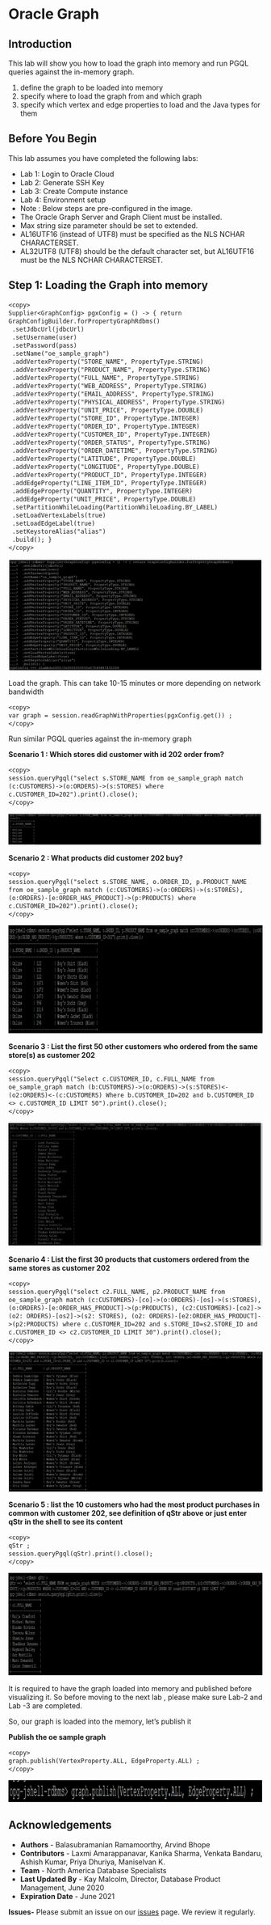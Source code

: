 
# Oracle Graph 

## Introduction
This lab will show you how to load the graph into memory and run PGQL queries against the in-memory graph. 

1.	define the graph to be loaded into memory 
2.	specify where to load the graph from and which graph
3.	specify which vertex and edge properties to load and the Java types for them

## Before You Begin

This lab assumes you have completed the following labs:
- Lab 1:  Login to Oracle Cloud
- Lab 2:  Generate SSH Key
- Lab 3:  Create Compute instance 
- Lab 4:  Environment setup
- Note :  Below steps are pre-configured in the image.
- The Oracle Graph Server and Graph Client must be installed.
- Max string size parameter should be set to extended.
- AL16UTF16 (instead of UTF8) must be specified as the NLS NCHAR CHARACTERSET.
- AL32UTF8 (UTF8) should be the default character set, but AL16UTF16 must be the NLS NCHAR CHARACTERSET.

## Step 1: Loading the Graph into memory

````
<copy>
Supplier<GraphConfig> pgxConfig = () -> { return GraphConfigBuilder.forPropertyGraphRdbms()
 .setJdbcUrl(jdbcUrl)
 .setUsername(user)
 .setPassword(pass)
 .setName("oe_sample_graph")
 .addVertexProperty("STORE_NAME", PropertyType.STRING)
 .addVertexProperty("PRODUCT_NAME", PropertyType.STRING)
 .addVertexProperty("FULL_NAME", PropertyType.STRING)
 .addVertexProperty("WEB_ADDRESS", PropertyType.STRING)
 .addVertexProperty("EMAIL_ADDRESS", PropertyType.STRING)
 .addVertexProperty("PHYSICAL_ADDRESS", PropertyType.STRING)
 .addVertexProperty("UNIT_PRICE", PropertyType.DOUBLE)
 .addVertexProperty("STORE_ID", PropertyType.INTEGER)
 .addVertexProperty("ORDER_ID", PropertyType.INTEGER)
 .addVertexProperty("CUSTOMER_ID", PropertyType.INTEGER)
 .addVertexProperty("ORDER_STATUS", PropertyType.STRING)
 .addVertexProperty("ORDER_DATETIME", PropertyType.STRING)
 .addVertexProperty("LATITUDE", PropertyType.DOUBLE)
 .addVertexProperty("LONGITUDE", PropertyType.DOUBLE)
 .addVertexProperty("PRODUCT_ID", PropertyType.INTEGER)
 .addEdgeProperty("LINE_ITEM_ID", PropertyType.INTEGER)
 .addEdgeProperty("QUANTITY", PropertyType.INTEGER)
 .addEdgeProperty("UNIT_PRICE", PropertyType.DOUBLE)
 .setPartitionWhileLoading(PartitionWhileLoading.BY_LABEL)
 .setLoadVertexLabels(true)
 .setLoadEdgeLabel(true)
 .setKeystoreAlias("alias")
 .build(); }
</copy>
````
 
![](./images/IMGG16.PNG)

Load the graph. This can take 10-15 minutes or more depending on network bandwidth

````
<copy>
var graph = session.readGraphWithProperties(pgxConfig.get()) ;
</copy>
````

Run similar PGQL queries against the in-memory graph 


**Scenario 1 : Which stores did customer with id 202 order from?**

````
<copy>
session.queryPgql("select s.STORE_NAME from oe_sample_graph match (c:CUSTOMERS)->(o:ORDERS)->(s:STORES) where c.CUSTOMER_ID=202").print().close();
</copy>
````
 
![](./images/IMGG17.PNG)


**Scenario 2 : What products did customer 202 buy?**

````
<copy>
session.queryPgql("select s.STORE_NAME, o.ORDER_ID, p.PRODUCT_NAME from oe_sample_graph match (c:CUSTOMERS)->(o:ORDERS)->(s:STORES), (o:ORDERS)-[e:ORDER_HAS_PRODUCT]->(p:PRODUCTS) where c.CUSTOMER_ID=202").print().close();
</copy>
````
 
![](./images/IMGG18.PNG)



**Scenario 3 : List the first 50 other customers who ordered from the same store(s) as customer 202**

````
<copy>
session.queryPgql("Select c.CUSTOMER_ID, c.FULL_NAME from oe_sample_graph match (b:CUSTOMERS)->(o:ORDERS)->(s:STORES)<-(o2:ORDERS)<-(c:CUSTOMERS) Where b.CUSTOMER_ID=202 and b.CUSTOMER_ID <> c.CUSTOMER_ID LIMIT 50").print().close();
</copy>
````
 
![](./images/IMGG19.PNG)



**Scenario 4 : List the first 30 products that customers ordered from the same stores as customer 202**

````
<copy>
session.queryPgql("select c2.FULL_NAME, p2.PRODUCT_NAME from oe_sample_graph match (c:CUSTOMERS)-[co]->(o:ORDERS)-[os]->(s:STORES), (o:ORDERS)-[e:ORDER_HAS_PRODUCT]->(p:PRODUCTS), (c2:CUSTOMERS)-[co2]->(o2: ORDERS)-[os2]->(s2: STORES), (o2: ORDERS)-[e2:ORDER_HAS_PRODUCT]->(p2:PRODUCTS) where c.CUSTOMER_ID=202 and s.STORE_ID=s2.STORE_ID and c.CUSTOMER_ID <> c2.CUSTOMER_ID LIMIT 30").print().close();
</copy>
````
 
![](./images/IMGG20.PNG)



**Scenario 5 : list the 10 customers who had the most product purchases in common with customer 202, see definition of qStr above or just enter qStr in the shell to see its content**

````
<copy>
qStr ;
session.queryPgql(qStr).print().close();
</copy>
````
 
![](./images/IMGG21.PNG)

It is required to have the graph loaded into memory and published before visualizing it. So before moving to the next lab , please make sure Lab-2 and Lab -3 are completed.

So, our graph is loaded into the memory, let’s publish it 

**Publish the oe sample graph**

````
<copy>
graph.publish(VertexProperty.ALL, EdgeProperty.ALL) ;
</copy>
````

![](./images/g6.png)

## Acknowledgements
- **Authors** - Balasubramanian Ramamoorthy, Arvind Bhope
- **Contributors** - Laxmi Amarappanavar, Kanika Sharma, Venkata Bandaru, Ashish Kumar, Priya Dhuriya, Maniselvan K.
- **Team** - North America Database Specialists
- **Last Updated By** - Kay Malcolm, Director, Database Product Management, June 2020
- **Expiration Date** - June 2021

**Issues-**
Please submit an issue on our [issues](https://github.com/oracle/learning-library/issues) page. We review it regularly.





 
 
